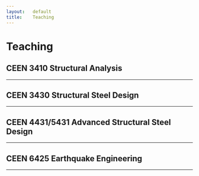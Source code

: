 ```yaml
---
layout:   default
title:    Teaching
---
```

# Teaching

## CEEN 3410 Structural Analysis
---

## CEEN 3430 Structural Steel Design
---

## CEEN 4431/5431 Advanced Structural Steel Design
---

## CEEN 6425 Earthquake Engineering
---
